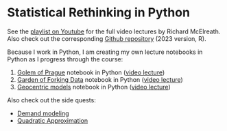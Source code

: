 # Statistical Rethinking in Python

See the [playlist on Youtube](https://youtube.com/playlist?list=PLDcUM9US4XdPz-KxHM4XHt7uUVGWWVSus) for the full video lectures by Richard McElreath. Also check out the corresponding [Github repository](https://github.com/rmcelreath/stat_rethinking_2023) (2023 version, R).  

Because I work in Python, I am creating my own lecture notebooks in Python as I progress through the course:

1. [Golem of Prague](./notebooks/1_golems_owls.ipynb) notebook in Python ([video lecture](https://youtu.be/FdnMWdICdRs))
1. [Garden of Forking Data](./notebooks/2_gardenforkingdata.ipynb) notebook in Python ([video lecture](https://youtu.be/R1vcdhPBlXA))
1. [Geocentric models](./notebooks/3_geocentric_models.ipynb) notebook in Python ([video lecture](https://youtu.be/tNOu-SEacNU))

Also check out the side quests:
- [Demand modeling](./notebooks/sidequests/demand.ipynb)
- [Quadratic Approximation](./notebooks/sidequests/quadratic_approximation.ipynb)